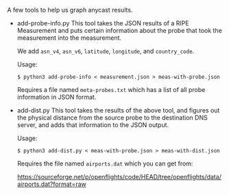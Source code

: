 A few tools to help us graph anycast results.

* add-probe-info.py
  This tool takes the JSON results of a RIPE Measurement and puts
  certain information about the probe that took the measurement into
  the measurement.

  We add `asn_v4`, `asn_v6`, `latitude`, `longitude`, and
  `country_code`.

  Usage:
  
      $ python3 add-probe-info < measurement.json > meas-with-probe.json

  Requires a file named `meta-probes.txt` which has a list of all
  probe information in JSON format.

* add-dist.py
  This tool takes the results of the above tool, and figures out the
  physical distance from the source probe to the destination DNS
  server, and adds that information to the JSON output.

  Usage:

      $ python3 add-dist.py < meas-with-probe.json > meas-with-dist.json

  Requires the file named `airports.dat` which you can get from:

  https://sourceforge.net/p/openflights/code/HEAD/tree/openflights/data/airports.dat?format=raw
